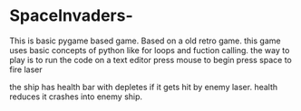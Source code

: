 # SpaceInvaders-

This is basic pygame based game. Based on a old retro game. this game uses basic concepts of python like for loops and fuction calling. 
the way to play is to run the code on a text editor 
press mouse to begin 
press space to fire laser


the ship has health bar with depletes if it gets hit by enemy laser.
health reduces it crashes into enemy ship.
